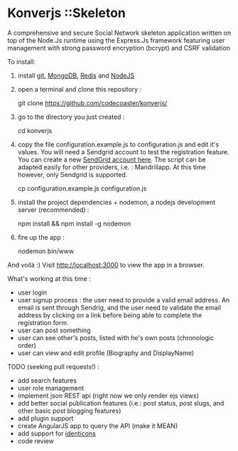 # Konverjs ::Skeleton

A comprehensive and secure Social Network skeleton application written on top of the Node.Js runtime using the Express.Js framework featuring user management with strong password encryption (bcrypt) and CSRF validation

To install:

1) install [git](https://git-scm.com/book/en/v2/Getting-Started-Installing-Git), [MongoDB](https://www.mongodb.com/download-center?jmp=docs), [Redis](https://redis.io/) and [NodeJS](http://nodejs.org)

2) open a terminal and clone this repository :  

    git clone https://github.com/codecoaster/konverjs/
    
    
3) go to the directory you just created : 

    cd konverjs

4) copy the file  	configuration.example.js to  	configuration.js and edit it's values.  You will need a Sendgrid account to test the registration feature.  You can create a new [SendGrid account here](https://app.sendgrid.com).  The script can be adapted easily for other providers, i.e. : Mandrillapp.  At this time however, only Sendgrid is supported. 

    cp configuration.example.js configuration.js
    
4) install the project dependencies + nodemon, a nodejs development server (recommended) :

    npm install && npm install -g nodemon

5) fire up the app : 

    nodemon bin/www
    
 And voilà :)  Visit [http://localhost:3000](http://localhost:3000) to view the app in a browser.

 What's working at this time :

 - user login
 - user signup process : the user need to provide a valid email address. An email is sent through Sendrig, and the user need to validate the email address by clicking on a link before being able to complete the registration form.
 - user can post something
 - user can see other's posts, listed with he's own posts (chronologic order)
 - user can view and edit profile (Biography and DisplayName)



 TODO (seeking pull requests!) : 

 - add search features
 - user role management
 - implement json REST api (right now we only render ejs views)
 - add better social publication features (i.e.: post status, post slugs, and other basic post blogging features)
 - add plugin support
 - create AngularJS app to query the API (make it MEAN)
 - add support for [identicons](https://en.wikipedia.org/wiki/Identicon)
 - code review

 